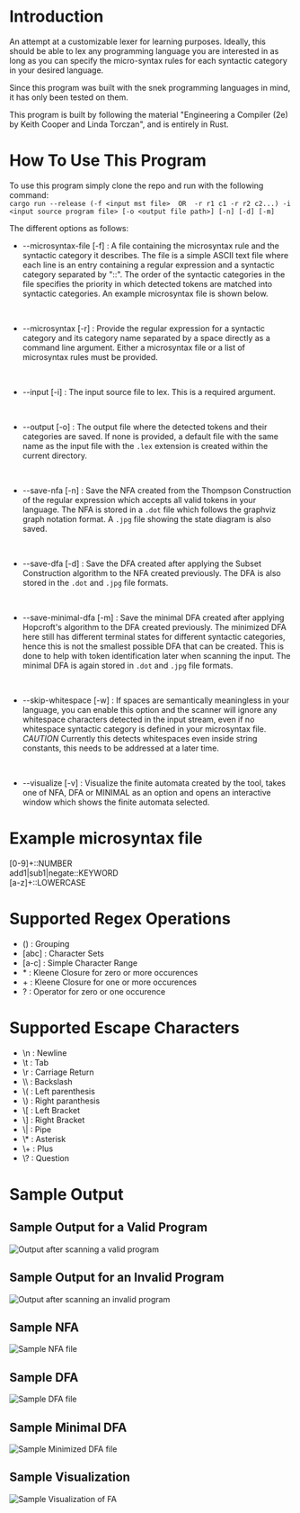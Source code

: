# Introduction
An attempt at a customizable lexer for learning purposes. Ideally, this should be able to lex any programming language you are interested in as long as you can specify the micro-syntax rules for each syntactic category in your desired language.

Since this program was built with the snek programming languages in mind, it has only been tested on them.

This program is built by following the material "Engineering a Compiler (2e) by Keith Cooper and Linda Torczan", and is entirely in Rust.


# How To Use This Program

To use this program simply clone the repo and run with the following command:
<br>
`cargo run --release (-f <input mst file>  OR  -r r1 c1 -r r2 c2...) -i <input source program file> [-o <output file path>] [-n] [-d] [-m]`

The different options as follows:

- --microsyntax-file [-f] : A file containing the microsyntax rule and the syntactic category it describes. The file is a simple ASCII text file where each line is an entry containing a regular expression and a syntactic category separated by "::". The order of the syntactic categories in the file specifies the priority in which detected tokens are matched into syntactic categories. An example microsyntax file is shown below.

<br>

- --microsyntax [-r] : Provide the regular expression for a syntactic category and its category name separated by a space directly as a command line argument. Either a microsyntax file or a list of microsyntax rules must be provided.

<br>

- --input [-i] : The input source file to lex. This is a required argument.

<br>

- --output [-o] : The output file where the detected tokens and their categories are saved. If none is provided, a default file with the same name as the input file with the `.lex` extension is created within the current directory.

<br>

- --save-nfa [-n] : Save the NFA created from the Thompson Construction of the regular expression which accepts all valid tokens in your language. The NFA is stored in a `.dot` file which follows the graphviz graph notation format. A `.jpg` file showing the state diagram is also saved.

<br>

- --save-dfa [-d] : Save the DFA created after applying the Subset Construction algorithm to the NFA created previously. The DFA is also stored in the `.dot` and `.jpg` file formats.

<br>

- --save-minimal-dfa [-m] : Save the minimal DFA created after applying Hopcroft's algorithm to the DFA created previously. The minimized DFA here still has different terminal states for different syntactic categories, hence this is not the smallest possible DFA that can be created. This is done to help with token identification later when scanning the input. The minimal DFA is again stored in `.dot` and `.jpg` file formats.

<br>

- --skip-whitespace [-w] : If spaces are semantically meaningless in your language, you can enable this option and the scanner will ignore any whitespace characters detected in the input stream, even if no whitespace syntactic category is defined in your microsyntax file. *CAUTION* Currently this detects whitespaces even inside string constants, this needs to be addressed at a later time.

<br>

- --visualize [-v] : Visualize the finite automata created by the tool, takes one of NFA, DFA or MINIMAL as an option and opens an interactive window which shows the finite automata selected.

# Example microsyntax file

[0-9]+::NUMBER
<br>
add1|sub1|negate::KEYWORD
<br>
[a-z]+::LOWERCASE

# Supported Regex Operations
- () : Grouping
- [abc] : Character Sets
- [a-c] : Simple Character Range
- \* : Kleene Closure for zero or more occurences
- \+ : Kleene Closure for one or more occurences
- ? : Operator for zero or one occurence

# Supported Escape Characters
- \n : Newline
- \t : Tab
- \r : Carriage Return
- \\\\ : Backslash
- \\\( : Left parenthesis
- \\\) : Right paranthesis
- \\\[ : Left Bracket
- \\\] : Right Bracket
- \\\| : Pipe
- \\\* : Asterisk
- \\\+ : Plus
- \\\? : Question

# Sample Output

## Sample Output for a Valid Program

![Output after scanning a valid program](./images/valid.png)

## Sample Output for an Invalid Program
![Output after scanning an invalid program](./images/invalid.png)

## Sample NFA
![Sample NFA file](./images/constructed_nfa.png)

## Sample DFA
![Sample DFA file](./images/constructed_dfa.png)

## Sample Minimal DFA
![Sample Minimized DFA file](./images/constructed_minimal_dfa.png)

## Sample Visualization

![Sample Visualization of FA](./images/fa_visualization.png)
